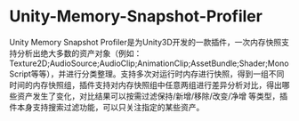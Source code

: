 # Unity-Memory-Snapshot-Profiler
Unity Memory Snapshot Profiler是为Unity3D开发的一款插件，一次内存快照支持分析出绝大多数的资产对象（例如：Texture2D;AudioSource;AudioClip;AnimationClip;AssetBundle;Shader;MonoScript等等），并进行分类整理。支持多次对运行时内存进行快照，得到一组不同时间的内存快照组，插件支持对内存快照组中任意两组进行差异分析对比，得出哪些资产发生了变化，对比结果可以按需过滤保持/新增/移除/改变/净增 等类型，插件本身支持搜索过滤功能，可以只关注指定的某些资产。
